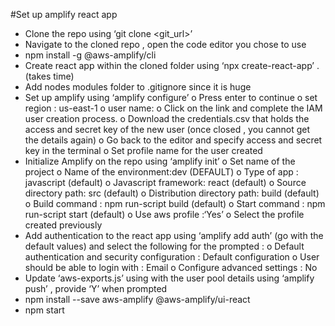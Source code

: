 #Set up amplify react app  

-	Clone the repo using ‘git clone <git_url>’
-	Navigate to the cloned repo , open the code editor you chose to use
-	npm install -g @aws-amplify/cli
-	Create react app within the cloned folder using ‘npx create-react-app’ . (takes time)
-	Add nodes modules folder to .gitignore since it is huge 
-	Set up amplify using ‘amplify configure’
    o	Press enter to continue
    o	set region : us-east-1
    o	user name:
    o	Click on the link and complete the IAM user creation process.
    o	Download the credentials.csv that holds the access and secret key of the new user (once closed , you cannot get the details again)
    o	Go back to the editor and specify access and secret key in the terminal
    o	Set profile name for the user created 
-	Initialize Amplify on the repo using ‘amplify init’
    o	Set name of the project 
    o	Name of the environment:dev (DEFAULT)
    o	Type of app : javascript (default)
    o	Javascript framework: react (default)
    o	Source directory path: src (default)
    o	Distribution directory path: build (default)
    o	Build command : npm run-script build (default)
    o	Start command : npm run-script start (default)
    o	Use aws profile :‘Yes’ 
    o	Select the profile created previously
-	Add authentication to the react app using ‘amplify add auth’ (go with the default values) and select the following for the prompted :
    o	Default authentication and security configuration : Default configuration 
    o	User should be able to login with : Email 
    o	Configure advanced settings : No 
-	Update ‘aws-exports.js’ using with the user pool details using ‘amplify push’ , provide ‘Y’ when prompted
-	npm install --save aws-amplify @aws-amplify/ui-react
-	npm start
